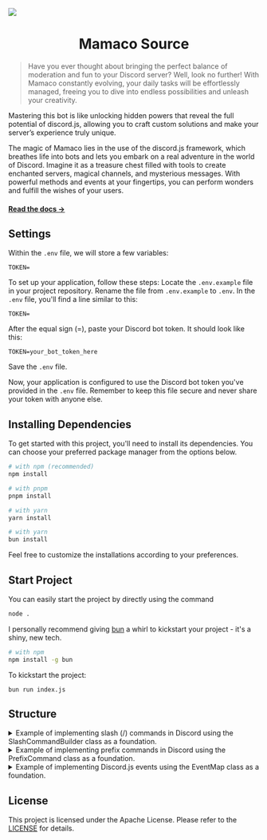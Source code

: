![](https://i.imgur.com/Jzwv76o.png)

<h1 align="center"> 
	Mamaco Source
</h1>

> Have you ever thought about bringing the perfect balance of moderation and fun to your Discord server? Well, look no further! With Mamaco constantly evolving, your daily tasks will be effortlessly managed, freeing you to dive into endless possibilities and unleash your creativity.

Mastering this bot is like unlocking hidden powers that reveal the full potential of discord.js, allowing you to craft custom solutions and make your server’s experience truly unique.

The magic of Mamaco lies in the use of the discord.js framework, which breathes life into bots and lets you embark on a real adventure in the world of Discord. Imagine it as a treasure chest filled with tools to create enchanted servers, magical channels, and mysterious messages. With powerful methods and events at your fingertips, you can perform wonders and fulfill the wishes of your users.

#### [Read the docs →](https://discord.js.org/#/)

## Settings
Within the `.env` file, we will store a few variables:

```plaintext
TOKEN=
```
To set up your application, follow these steps: Locate the `.env.example` file in your project repository. Rename the file from `.env.example` to `.env`. In the `.env` file, you'll find a line similar to this:

```plaintext
TOKEN=
```
After the equal sign (=), paste your Discord bot token. It should look like this:
```plaintext
TOKEN=your_bot_token_here
```
Save the `.env` file.

Now, your application is configured to use the Discord bot token you've provided in the `.env` file. Remember to keep this file secure and never share your token with anyone else.

## Installing Dependencies

To get started with this project, you'll need to install its dependencies. You can choose your preferred package manager from the options below.

```bash
# with npm (recommended)
npm install

# with pnpm
pnpm install

# with yarn
yarn install

# with yarn
bun install
```
Feel free to customize the installations according to your preferences.

## Start Project

You can easily start the project by directly using the command
```bash
node .
```
I personally recommend giving [bun](https://github.com/oven-sh/bun) a whirl to kickstart your project - it's a shiny, new tech.
```bash
# with npm
npm install -g bun
```
To kickstart the project:
```plaintext
bun run index.js
```
## Structure
<details>
  <summary>Example of implementing slash (/) commands in Discord using the SlashCommandBuilder class as a foundation.</summary>
  
```js
import SlashCommands from '../../Structure/SlashCommands.js';
import { SlashCommandBuilder } from 'discord.js';

export default class extends SlashCommands {
  constructor(client) {
    super(client, {
      data: new SlashCommandBuilder()
        .setName('test')
        .setDescription('.')  
    });
  }

  run = (interaction) => {

  }
}
```
#### Example
```
/
|-- src
|   |-- SlashCommands
|       |-- Administrator
|           |-- SetCommand.js
```
</details>
<details>
  <summary>Example of implementing prefix commands in Discord using the PrefixCommand class as a foundation.</summary>

```js
import PrefixCommands from '../../Structure/PrefixCommands.js';

export default class extends PrefixCommands {
    constructor(client) {
        super(client, {
            name: 'test',
            aliases: ['testing']
        });
    }
    run = (message, args) => {

    }
}
```
#### Example
```
/
|-- src
|   |-- PrefixCommands
|       |-- Geral
|           |-- DefaultCommand.js
```
</details>
<details>
  <summary>Example of implementing Discord.js events using the EventMap class as a foundation.</summary>
  
```js
import EventMap from '../../Structure/EventMap.js';

export default class extends EventMap {
  constructor(client) {
    super(client, {
      name: 'ready' // event name
    });
  }
  run = () => {

  }
}
```
#### Example
```
/
|-- src
|   |-- Events
|       |-- Client
|           |-- ReadyEvent.js
```
</details>

## License

This project is licensed under the Apache License. Please refer to the  [LICENSE](LICENSE) for details.
